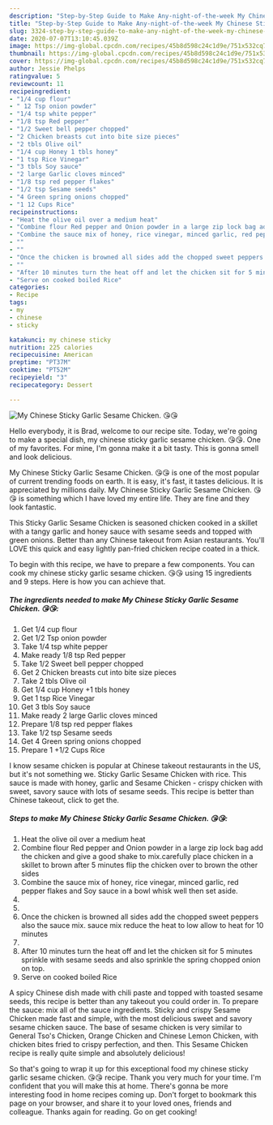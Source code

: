 ```yaml
---
description: "Step-by-Step Guide to Make Any-night-of-the-week My Chinese Sticky Garlic Sesame Chicken. 😘😘"
title: "Step-by-Step Guide to Make Any-night-of-the-week My Chinese Sticky Garlic Sesame Chicken. 😘😘"
slug: 3324-step-by-step-guide-to-make-any-night-of-the-week-my-chinese-sticky-garlic-sesame-chicken
date: 2020-07-07T13:10:45.039Z
image: https://img-global.cpcdn.com/recipes/45b8d598c24c1d9e/751x532cq70/my-chinese-sticky-garlic-sesame-chicken-😘😘-recipe-main-photo.jpg
thumbnail: https://img-global.cpcdn.com/recipes/45b8d598c24c1d9e/751x532cq70/my-chinese-sticky-garlic-sesame-chicken-😘😘-recipe-main-photo.jpg
cover: https://img-global.cpcdn.com/recipes/45b8d598c24c1d9e/751x532cq70/my-chinese-sticky-garlic-sesame-chicken-😘😘-recipe-main-photo.jpg
author: Jessie Phelps
ratingvalue: 5
reviewcount: 11
recipeingredient:
- "1/4 cup flour"
- " 12 Tsp onion powder"
- "1/4 tsp white pepper"
- "1/8 tsp Red pepper"
- "1/2 Sweet bell pepper chopped"
- "2 Chicken breasts cut into bite size pieces"
- "2 tbls Olive oil"
- "1/4 cup Honey 1 tbls honey"
- "1 tsp Rice Vinegar"
- "3 tbls Soy sauce"
- "2 large Garlic cloves minced"
- "1/8 tsp red pepper flakes"
- "1/2 tsp Sesame seeds"
- "4 Green spring onions chopped"
- "1 12 Cups Rice"
recipeinstructions:
- "Heat the olive oil over a medium heat"
- "Combine flour Red pepper and Onion powder in a large zip lock bag add the chicken and give a good shake to mix.carefully place chicken in a skillet to brown after 5 minutes flip the chicken over to brown the other sides"
- "Combine the sauce mix of honey, rice vinegar, minced garlic, red pepper flakes and Soy sauce in a bowl whisk well then set aside."
- ""
- ""
- "Once the chicken is browned all sides add the chopped sweet peppers also the sauce mix. sauce mix reduce the heat to low allow to heat for 10 minutes"
- ""
- "After 10 minutes turn the heat off and let the chicken sit for 5 minutes sprinkle with sesame seeds and also sprinkle the spring chopped onion on top."
- "Serve on cooked boiled Rice"
categories:
- Recipe
tags:
- my
- chinese
- sticky

katakunci: my chinese sticky 
nutrition: 225 calories
recipecuisine: American
preptime: "PT37M"
cooktime: "PT52M"
recipeyield: "3"
recipecategory: Dessert

---
```



![My Chinese Sticky Garlic Sesame Chicken. 😘😘](https://img-global.cpcdn.com/recipes/45b8d598c24c1d9e/751x532cq70/my-chinese-sticky-garlic-sesame-chicken-😘😘-recipe-main-photo.jpg)

Hello everybody, it is Brad, welcome to our recipe site. Today, we're going to make a special dish, my chinese sticky garlic sesame chicken. 😘😘. One of my favorites. For mine, I'm gonna make it a bit tasty. This is gonna smell and look delicious.

My Chinese Sticky Garlic Sesame Chicken. 😘😘 is one of the most popular of current trending foods on earth. It is easy, it's fast, it tastes delicious. It is appreciated by millions daily. My Chinese Sticky Garlic Sesame Chicken. 😘😘 is something which I have loved my entire life. They are fine and they look fantastic.

This Sticky Garlic Sesame Chicken is seasoned chicken cooked in a skillet with a tangy garlic and honey sauce with sesame seeds and topped with green onions. Better than any Chinese takeout from Asian restaurants. You&#39;ll LOVE this quick and easy lightly pan-fried chicken recipe coated in a thick.


To begin with this recipe, we have to prepare a few components. You can cook my chinese sticky garlic sesame chicken. 😘😘 using 15 ingredients and 9 steps. Here is how you can achieve that.

<!--inarticleads1-->

##### The ingredients needed to make My Chinese Sticky Garlic Sesame Chicken. 😘😘:

1. Get 1/4 cup flour
1. Get  1/2 Tsp onion powder
1. Take 1/4 tsp white pepper
1. Make ready 1/8 tsp Red pepper
1. Take 1/2 Sweet bell pepper chopped
1. Get 2 Chicken breasts cut into bite size pieces
1. Take 2 tbls Olive oil
1. Get 1/4 cup Honey +1 tbls honey
1. Get 1 tsp Rice Vinegar
1. Get 3 tbls Soy sauce
1. Make ready 2 large Garlic cloves minced
1. Prepare 1/8 tsp red pepper flakes
1. Take 1/2 tsp Sesame seeds
1. Get 4 Green spring onions chopped
1. Prepare 1 +1/2 Cups Rice


I know sesame chicken is popular at Chinese takeout restaurants in the US, but it&#39;s not something we. Sticky Garlic Sesame Chicken with rice. This sauce is made with honey, garlic and Sesame Chicken - crispy chicken with sweet, savory sauce with lots of sesame seeds. This recipe is better than Chinese takeout, click to get the. 

<!--inarticleads2-->

##### Steps to make My Chinese Sticky Garlic Sesame Chicken. 😘😘:

1. Heat the olive oil over a medium heat
1. Combine flour Red pepper and Onion powder in a large zip lock bag add the chicken and give a good shake to mix.carefully place chicken in a skillet to brown after 5 minutes flip the chicken over to brown the other sides
1. Combine the sauce mix of honey, rice vinegar, minced garlic, red pepper flakes and Soy sauce in a bowl whisk well then set aside.
1. 
1. 
1. Once the chicken is browned all sides add the chopped sweet peppers also the sauce mix. sauce mix reduce the heat to low allow to heat for 10 minutes
1. 
1. After 10 minutes turn the heat off and let the chicken sit for 5 minutes sprinkle with sesame seeds and also sprinkle the spring chopped onion on top.
1. Serve on cooked boiled Rice


A spicy Chinese dish made with chili paste and topped with toasted sesame seeds, this recipe is better than any takeout you could order in. To prepare the sauce: mix all of the sauce ingredients. Sticky and crispy Sesame Chicken made fast and simple, with the most delicious sweet and savory sesame chicken sauce. The base of sesame chicken is very similar to General Tso&#39;s Chicken, Orange Chicken and Chinese Lemon Chicken, with chicken bites fried to crispy perfection, and then. This Sesame Chicken recipe is really quite simple and absolutely delicious! 

So that's going to wrap it up for this exceptional food my chinese sticky garlic sesame chicken. 😘😘 recipe. Thank you very much for your time. I'm confident that you will make this at home. There's gonna be more interesting food in home recipes coming up. Don't forget to bookmark this page on your browser, and share it to your loved ones, friends and colleague. Thanks again for reading. Go on get cooking!

